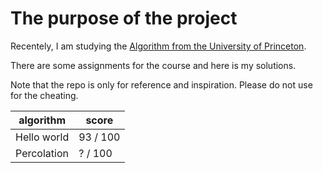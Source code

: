 # The purpose of the project

Recentely, I am studying the [Algorithm from the University of Princeton](https://www.coursera.org/learn/algorithms-part1/home/welcome). 

There are some assignments for the course and here is my solutions. 

Note that the repo is only for reference and inspiration. Please do not use for the cheating.


algorithm | score
--- | ---- 
Hello world | 93 / 100
Percolation | ? / 100



